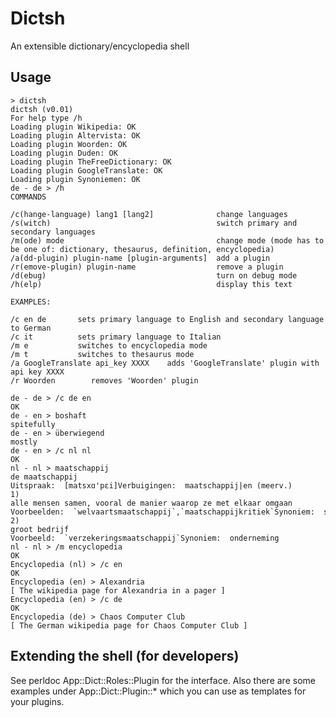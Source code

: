 # Dictsh

An extensible dictionary/encyclopedia shell

## Usage

    > dictsh
    dictsh (v0.01)
    For help type /h
    Loading plugin Wikipedia: OK
    Loading plugin Altervista: OK
    Loading plugin Woorden: OK
    Loading plugin Duden: OK
    Loading plugin TheFreeDictionary: OK
    Loading plugin GoogleTranslate: OK
    Loading plugin Synoniemen: OK
    de - de > /h
    COMMANDS

    /c(hange-language) lang1 [lang2]              change languages
    /s(witch)                                     switch primary and secondary languages
    /m(ode) mode                                  change mode (mode has to be one of: dictionary, thesaurus, definition, encyclopedia)
    /a(dd-plugin) plugin-name [plugin-arguments]  add a plugin
    /r(emove-plugin) plugin-name                  remove a plugin
    /d(ebug)                                      turn on debug mode
    /h(elp)                                       display this text

    EXAMPLES:

    /c en de       sets primary language to English and secondary language to German
    /c it          sets primary language to Italian
    /m e           switches to encyclopedia mode
    /m t           switches to thesaurus mode
    /a GoogleTranslate api_key XXXX    adds 'GoogleTranslate' plugin with api key XXXX
    /r Woorden        removes 'Woorden' plugin

    de - de > /c de en
    OK
    de - en > boshaft
    spitefully
    de - en > überwiegend
    mostly
    de - en > /c nl nl
    OK
    nl - nl > maatschappij
    de maatschappij
    Uitspraak:  [matsxɑ'pɛi]Verbuigingen:  maatschappij|en (meerv.)
    1)
    alle mensen samen, vooral de manier waarop ze met elkaar omgaan
    Voorbeelden:  `welvaartsmaatschappij`,`maatschappijkritiek`Synoniem:  samenleving
    2)
    groot bedrijf
    Voorbeeld:  `verzekeringsmaatschappij`Synoniem:  onderneming
    nl - nl > /m encyclopedia
    OK
    Encyclopedia (nl) > /c en
    OK
    Encyclopedia (en) > Alexandria
    [ The wikipedia page for Alexandria in a pager ]
    Encyclopedia (en) > /c de
    OK
    Encyclopedia (de) > Chaos Computer Club
    [ The German wikipedia page for Chaos Computer Club ]


## Extending the shell (for developers)

See perldoc App::Dict::Roles::Plugin for the interface. Also there are some examples under App::Dict::Plugin::*
which you can use as templates for your plugins.
